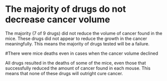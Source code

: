 # The majority of drugs do not decrease cancer volume

The majority (7 of 9 drugs) did not reduce the volume of cancer found in the mice. These drugs did not appear to reduce the growth in the cancer meaningfully. This means the majority of drugs tested will be a failure. 

#There were mice deaths even in cases when the cancer volume declined

All drugs resulted in the deaths of some of the mice, even those that successfully reduced the amount of cancer found in each mouse. This means that none of these drugs will outright cure cancer. 
